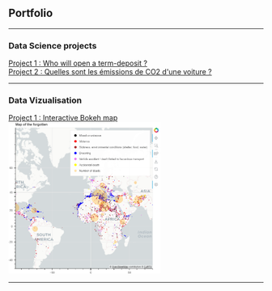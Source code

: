 ## Portfolio

---
### Data Science projects
[Project 1 : Who will open a term-deposit ?](/sample_page_(1))
<br>
[Project 2 : Quelles sont les émissions de CO2 d'une voiture ?](/What_is_the_car_CO2_emission)

---
### Data Vizualisation
[Project 1 : Interactive Bokeh map](/sample_page)
<br>
<img src="images/bokeh_map.PNG?raw=false" width="300" height="300"/>

---




